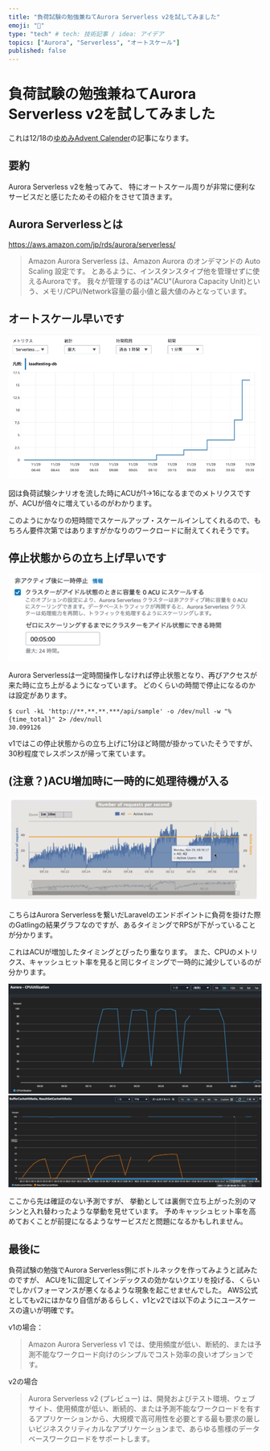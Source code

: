 ```yaml
---
title: "負荷試験の勉強兼ねてAurora Serverless v2を試してみました"
emoji: "📌"
type: "tech" # tech: 技術記事 / idea: アイデア
topics: ["Aurora", "Serverless", "オートスケール"]
published: false
---
```


# 負荷試験の勉強兼ねてAurora Serverless v2を試してみました

これは12/18の[ゆめみAdvent Calender](https://qiita.com/advent-calendar/2021/yumemi)の記事になります。

## 要約

Aurora Serverless v2を触ってみて、
特にオートスケール周りが非常に便利なサービスだと感じたためその紹介をさせて頂きます。

## Aurora Serverlessとは

https://aws.amazon.com/jp/rds/aurora/serverless/

>Amazon Aurora Serverless は、Amazon Aurora のオンデマンドの Auto Scaling 設定です。
とあるように、インスタンスタイプ他を管理せずに使えるAuroraです。
我々が管理するのは"ACU"(Aurora Capacity Unit)という、メモリ/CPU/Network容量の最小値と最大値のみとなっています。

## オートスケール早いです

![](/images/211217_acu.png)

図は負荷試験シナリオを流した時にACUが1→16になるまでのメトリクスですが、ACUが倍々に増えているのがわかります。

このようにかなりの短時間でスケールアップ・スケールインしてくれるので、もちろん要件次第ではありますがかなりのワークロードに耐えてくれそうです。

## 停止状態からの立ち上げ早いです

![](/images/211217_db.png)

Aurora Serverlessは一定時間操作しなければ停止状態となり、再びアクセスが来た時に立ち上がるようになっています。
どのくらいの時間で停止になるのかは設定があります。

```
$ curl -kL 'http://**.**.**.***/api/sample' -o /dev/null -w "%{time_total}" 2> /dev/null
30.099126
```

v1ではこの停止状態からの立ち上げに1分ほど時間が掛かっていたそうですが、30秒程度でレスポンスが帰って来ています。

## (注意？)ACU増加時に一時的に処理待機が入る

![](/images/211217_gatling.png)

こちらはAurora Serverlessを繋いだLaravelのエンドポイントに負荷を掛けた際のGatlingの結果グラフなのですが、あるタイミングでRPSが下がっていることが分かります。

これはACUが増加したタイミングとぴったり重なります。
また、CPUのメトリクス、キャッシュヒット率を見ると同じタイミングで一時的に減少しているのが分かります。

![](/images/211217_cpu.png)
![](/images/211217_cache.png)

ここから先は確証のない予測ですが、
挙動としては裏側で立ち上がった別のマシンと入れ替わったような挙動を見せています。
予めキャッシュヒット率を高めておくことが前提になるようなサービスだと問題になるかもしれません。

## 最後に

負荷試験の勉強でAurora Serverless側にボトルネックを作ってみようと試みたのですが、
ACUを1に固定してインデックスの効かないクエリを投げる、くらいでしかパフォーマンスが悪くなるような現象を起こせませんでした。
AWS公式としてもv2にはかなり自信があるらしく、v1とv2では以下のようにユースケースの違いが明確です。

v1の場合：
>Amazon Aurora Serverless v1 では、使用頻度が低い、断続的、または予測不能なワークロード向けのシンプルでコスト効率の良いオプションです。

v2の場合
>Aurora Serverless v2 (プレビュー) は、開発およびテスト環境、ウェブサイト、使用頻度が低い、断続的、または予測不能なワークロードを有するアプリケーションから、大規模で高可用性を必要とする最も要求の厳しいビジネスクリティカルなアプリケーションまで、あらゆる態様のデータベースワークロードをサポートします。
